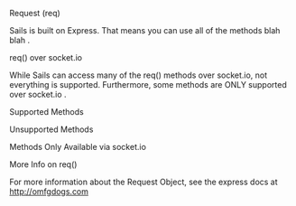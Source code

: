 Request (req)

Sails is built on Express. That means you can use all of the methods blah blah .

req() over socket.io

While Sails can access many of the req() methods over socket.io, not everything is supported. Furthermore, some methods are ONLY supported over socket.io .

Supported Methods

Unsupported Methods

Methods Only Available via socket.io

More Info on req()

For more information about the Request Object, see the express docs at http://omfgdogs.com

